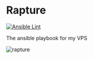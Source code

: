 # Rapture

[![Ansible Lint](https://github.com/port19x/rapture/actions/workflows/ansible-lint.yml/badge.svg)](https://github.com/port19x/rapture/actions/workflows/ansible-lint.yml)

The ansible playbook for my VPS

![rapture](https://github.com/port19x/rapture/assets/82055622/f7e02f55-7102-44da-9d89-08c4158e8771)

